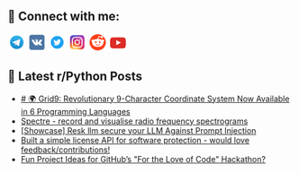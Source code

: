 ## 🔎 Connect with me:
[<img src="https://github.com/bullbesh/bullbesh/blob/main/images/Telegram.png" width="32" height="32" />](https://t.me/bullbesh)
[<img src="https://github.com/bullbesh/bullbesh/blob/main/images/VK.png" width="32" height="32" />](https://vk.com/bullbesh)
[<img src="https://github.com/bullbesh/bullbesh/blob/main/images/Twitter.png" width="32" height="32" />](https://twitter.com/bullbesh1)
[<img src="https://github.com/bullbesh/bullbesh/blob/main/images/Instagram.png" width="32" height="32" />](https://www.instagram.com/bullbesh)
[<img src="https://github.com/bullbesh/bullbesh/blob/main/images/Reddit.png" width="32" height="32" />](https://www.reddit.com/user/bullbesh)
[<img src="https://github.com/bullbesh/bullbesh/blob/main/images/YouTube.png" width="32" height="32" />](https://www.youtube.com/channel/UCtfjRs6uzgq5mfm8S06WTcg)

## 📕 Latest r/Python Posts
<!-- BLOG-POST-LIST:START -->
- [# 🌍 Grid9: Revolutionary 9-Character Coordinate System Now Available in 6 Programming Languages](https://www.reddit.com/r/Python/comments/1m7gzag/grid9_revolutionary_9character_coordinate_system/)
- [Spectre - record and visualise radio frequency spectrograms](https://www.reddit.com/r/Python/comments/1m7e6kb/spectre_record_and_visualise_radio_frequency/)
- [[Showcase] Resk llm secure your LLM Against Prompt Injection](https://www.reddit.com/r/Python/comments/1m7djw7/showcase_resk_llm_secure_your_llm_against_prompt/)
- [Built a simple license API for software protection - would love feedback/contributions!](https://www.reddit.com/r/Python/comments/1m7cib1/built_a_simple_license_api_for_software/)
- [Fun Project Ideas for GitHub’s &quot;For the Love of Code&quot; Hackathon?](https://www.reddit.com/r/Python/comments/1m7ag36/fun_project_ideas_for_githubs_for_the_love_of/)
<!-- BLOG-POST-LIST:END -->
